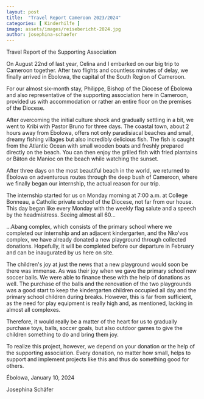 ```yaml
---
layout: post
title:  "Travel Report Cameroon 2023/2024"
categories: [ Kinderhilfe ]
image: assets/images/reisebericht-2024.jpg
author: josephina-schaefer
---
```


Travel Report of the Supporting Association

On August 22nd of last year, Celina and I embarked on our big trip to Cameroon together. After two flights and countless minutes of delay, we finally arrived in Ébolowa, the capital of the South Region of Cameroon.

For our almost six-month stay, Philippe, Bishop of the Diocese of Ébolowa and also representative of the supporting association here in Cameroon, provided us with accommodation or rather an entire floor on the premises of the Diocese.

After overcoming the initial culture shock and gradually settling in a bit, we went to Kribi with Pastor Bruno for three days. The coastal town, about 2 hours away from Ébolowa, offers not only paradisiacal beaches and small, dreamy fishing villages but also incredibly delicious fish. The fish is caught from the Atlantic Ocean with small wooden boats and freshly prepared directly on the beach. You can then enjoy the grilled fish with fried plantains or Bâton de Manioc on the beach while watching the sunset.

After three days on the most beautiful beach in the world, we returned to Ébolowa on adventurous routes through the deep bush of Cameroon, where we finally began our internship, the actual reason for our trip.

The internship started for us on Monday morning at 7:00 a.m. at College Bonneau, a Catholic private school of the Diocese, not far from our house. This day began like every Monday with the weekly flag salute and a speech by the headmistress. Seeing almost all 60...

...Abang complex, which consists of the primary school where we completed our internship and an adjacent kindergarten, and the Nko'vos complex, we have already donated a new playground through collected donations. Hopefully, it will be completed before our departure in February and can be inaugurated by us here on site.

The children's joy at just the news that a new playground would soon be there was immense. As was their joy when we gave the primary school new soccer balls. We were able to finance these with the help of donations as well. The purchase of the balls and the renovation of the two playgrounds was a good start to keep the kindergarten children occupied all day and the primary school children during breaks. However, this is far from sufficient, as the need for play equipment is really high and, as mentioned, lacking in almost all complexes.

Therefore, it would really be a matter of the heart for us to gradually purchase toys, balls, soccer goals, but also outdoor games to give the children something to do and bring them joy.

To realize this project, however, we depend on your donation or the help of the supporting association. Every donation, no matter how small, helps to support and implement projects like this and thus do something good for others.

Ébolowa, January 10, 2024

Josephina Schäfer